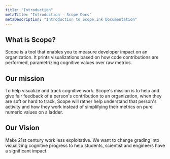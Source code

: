 ```yaml
---
title: "Introduction"
metaTitle: "Introduction - Scope Docs"
metaDescription: "Introduction to Scope.ink Documentation"
---
```



## What is Scope?

Scope is a tool that enables you to measure developer impact on an organization. It prints visualizations based on how code contributions are performed, parametrizing cognitive values over raw metrics.

## Our mission

To help visualize and track cognitive work. Scope's mission is to help and give fair feedback of a person's contribution to an organization, when they are soft or hard to track, Scope will rather help understand that person's activity and how they work instead of simplifying their metrics on pure numeric values on a ladder.

## Our Vision

Make 21st century work less exploitative. We want to change grading into visualizing cognitive progress to help students, scientist and engineers have a significant impact.

